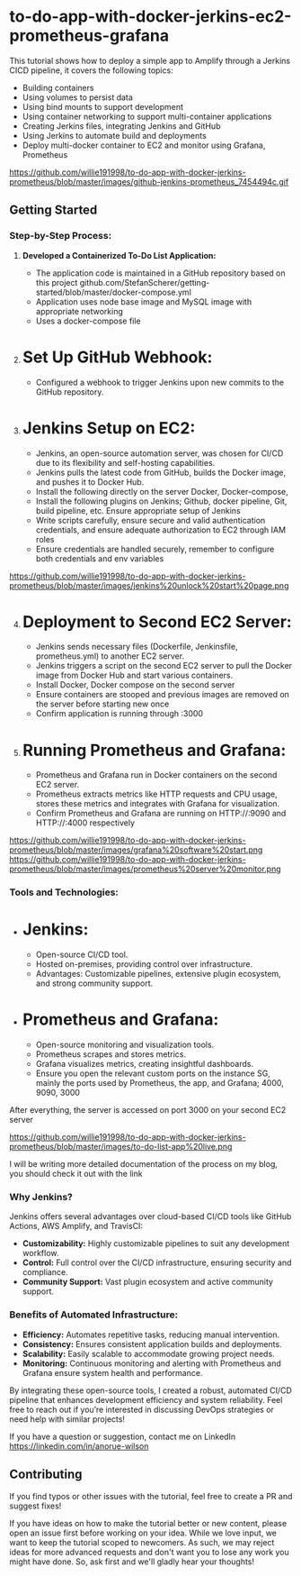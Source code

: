 # to-do-app-with-docker-jerkins-ec2-prometheus-grafana

This tutorial shows how to deploy a simple app to Amplify through a Jerkins CICD pipeline, it covers the following topics:

- Building containers
- Using volumes to persist data
- Using bind mounts to support development
- Using container networking to support multi-container applications
- Creating Jerkins files, integrating Jenkins and GitHub
- Using Jerkins to automate build and deployments
- Deploy multi-docker container to EC2 and monitor using Grafana, Prometheus

https://github.com/willie191998/to-do-app-with-docker-jerkins-prometheus/blob/master/images/github-jenkins-prometheus_7454494c.gif

## Getting Started

### Step-by-Step Process:

1. **Developed a Containerized To-Do List Application:**
   - The application code is maintained in a GitHub repository based on this project github.com/StefanScherer/getting-started/blob/master/docker-compose.yml
   - Application uses node base image and MySQL image with appropriate networking
   - Uses a docker-compose file

2. # Set Up GitHub Webhook:
   - Configured a webhook to trigger Jenkins upon new commits to the GitHub repository.

3. # Jenkins Setup on EC2:
   - Jenkins, an open-source automation server, was chosen for CI/CD due to its flexibility and self-hosting capabilities.
   - Jenkins pulls the latest code from GitHub, builds the Docker image, and pushes it to Docker Hub.
   - Install the following directly on the server Docker, Docker-compose, 
   - Install the following plugins on Jenkins; Github, docker pipeline, Git, build pipeline, etc. Ensure appropriate setup of Jenkins
   - Write scripts carefully, ensure secure and valid authentication credentials, and ensure adequate authorization to EC2 through IAM roles
   - Ensure credentials are handled securely, remember to configure both credentials and env variables

https://github.com/willie191998/to-do-app-with-docker-jerkins-prometheus/blob/master/images/jenkins%20unlock%20start%20page.png

4. # Deployment to Second EC2 Server:
   - Jenkins sends necessary files (Dockerfile, Jenkinsfile, prometheus.yml) to another EC2 server.
   - Jenkins triggers a script on the second EC2 server to pull the Docker image from Docker Hub and start various containers.
   - Install Docker, Docker compose on the second server
   - Ensure containers are stooped and previous images are removed on the server before starting new once
   - Confirm application is running through <Server public IP>:3000

5. # Running Prometheus and Grafana:
   - Prometheus and Grafana run in Docker containers on the second EC2 server.
   - Prometheus extracts metrics like HTTP requests and CPU usage, stores these metrics and integrates with Grafana for visualization.
   - Confirm Prometheus and Grafana are running on HTTP://<IP server address>:9090 and HTTP://<IP server address>:4000 respectively

https://github.com/willie191998/to-do-app-with-docker-jerkins-prometheus/blob/master/images/grafana%20software%20start.png
https://github.com/willie191998/to-do-app-with-docker-jerkins-prometheus/blob/master/images/prometheus%20server%20monitor.png

### Tools and Technologies:

- # Jenkins:
  - Open-source CI/CD tool.
  - Hosted on-premises, providing control over infrastructure.
  - Advantages: Customizable pipelines, extensive plugin ecosystem, and strong community support.

- # Prometheus and Grafana:
  - Open-source monitoring and visualization tools.
  - Prometheus scrapes and stores metrics.
  - Grafana visualizes metrics, creating insightful dashboards.
  - Ensure you open the relevant custom ports on the instance SG, mainly the ports used by Prometheus, the app, and Grafana; 4000, 9090, 3000

After everything, the server is accessed on port 3000 on your second EC2 server

https://github.com/willie191998/to-do-app-with-docker-jerkins-prometheus/blob/master/images/to-do-list-app%20live.png

I will be writing more detailed documentation of the process on my blog, you should check it out with the link

### Why Jenkins?
Jenkins offers several advantages over cloud-based CI/CD tools like GitHub Actions, AWS Amplify, and TravisCI:
- **Customizability:** Highly customizable pipelines to suit any development workflow.
- **Control:** Full control over the CI/CD infrastructure, ensuring security and compliance.
- **Community Support:** Vast plugin ecosystem and active community support.

### Benefits of Automated Infrastructure:
- **Efficiency:** Automates repetitive tasks, reducing manual intervention.
- **Consistency:** Ensures consistent application builds and deployments.
- **Scalability:** Easily scalable to accommodate growing project needs.
- **Monitoring:** Continuous monitoring and alerting with Prometheus and Grafana ensure system health and performance.

By integrating these open-source tools, I created a robust, automated CI/CD pipeline that enhances development efficiency and system reliability. Feel free to reach out if you’re interested in discussing DevOps strategies or need help with similar projects!

If you have a question or suggestion, contact me on LinkedIn
https://linkedin.com/in/anorue-wilson

## Contributing

If you find typos or other issues with the tutorial, feel free to create a PR and suggest fixes!

If you have ideas on how to make the tutorial better or new content, please open an issue first before working on your idea. While we love input, we want to keep the tutorial scoped to newcomers.
As such, we may reject ideas for more advanced requests and don't want you to lose any work you might
have done. So, ask first and we'll gladly hear your thoughts!
